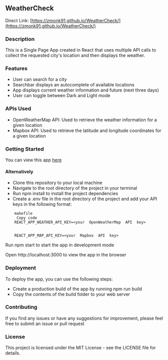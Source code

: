 
## WeatherCheck

Direct Link: [https://zmonk91.github.io/WeatherCheck/](https://zmonk91.github.io/WeatherCheck/)

### Description
This is a Single Page App created in React that uses multiple API calls to collect the requested city's location and then displays the weather.

### Features
- User can search for a city
- Searchbar displays an autocomplete of available locations
- App displays current weather information and future (next three days)
- User can toggle between Dark and Light mode

### APIs Used
- OpenWeatherMap API: Used to retrieve the weather information for a given location
- Mapbox API: Used to retrieve the latitude and longitude coordinates for a given location

### Getting Started
You can view this app [here](https://zmonk91.github.io/WeatherCheck/)

#### Alternatively
- Clone this repository to your local machine
- Navigate to the root directory of the project in your terminal
- Run npm install to install the project dependencies
- Create a .env file in the root directory of the project and add your API keys in the following format:
```
	makefile
     Copy code
    REACT_APP_WEATHER_API_KEY=<your  OpenWeatherMap  API  key>

    
    REACT_APP_MAP_API_KEY=<your  Mapbox  API  key>
```

Run npm start to start the app in development mode

Open http://localhost:3000 to view the app in the browser

### Deployment
To deploy the app, you can use the following steps:

- Create a production build of the app by running npm run build
- Copy the contents of the build folder to your web server

### Contributing
If you find any issues or have any suggestions for improvement, please feel free to submit an issue or pull request
  

### License
This project is licensed under the MIT License - see the LICENSE file for details.
